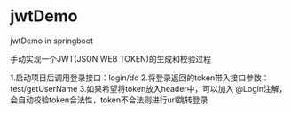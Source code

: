 # jwtDemo
jwtDemo in springboot

手动实现一个JWT(JSON WEB TOKEN)的生成和校验过程

1.启动项目后调用登录接口：login/do
2.将登录返回的token带入接口参数：test/getUserName
3.如果希望将token放入header中，可以加入 @Login注解，会自动校验token合法性，token不合法则进行url跳转登录


